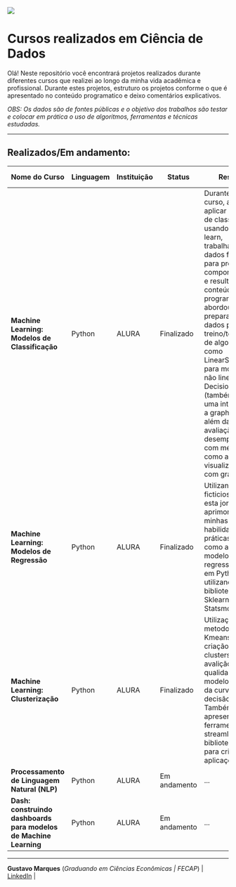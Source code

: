 ![](https://kondado.com.br/blog/wp-content/uploads/2023/02/xBLOG-Data-Science.png.pagespeed.ic.NI8kDY53AS.webp)

# Cursos realizados em Ciência de Dados

Olá! Neste repositório você encontrará projetos realizados durante diferentes cursos que realizei ao longo da minha vida acadêmica e profissional. Durante estes projetos, estruturo os projetos conforme o que é apresentado no conteúdo programatico e deixo comentários explicativos. 

*OBS: Os dados são de fontes públicas e o objetivo dos trabalhos são testar e colocar em prática o uso de algoritmos, ferramentas e técnicas estudadas.*

------------
## Realizados/Em andamento:

|    Nome do Curso    | Linguagem    | Instituição     | Status      | Resumo      |  Finalizado em: |
| ------------        | ------------ | ------------    | ----------- | ----------- | --------------  |
| **Machine Learning: Modelos de Classificação**  | Python | ALURA | Finalizado | Durante este curso, aprendi a aplicar modelos de classificação usando scikit-learn, trabalhando com dados ficticios para prever comportamentos e resultados. O conteúdo programatico abordou preparação de dados para treino/teste, uso de algoritmos como LinearSVC, SVC para modelos não lineares e Decision Tree (também houve uma introdução a graphviz), além da avaliação de desempenho com métricas como acurácia e visualizações com gráficos. | Jun/2025 |
| **Machine Learning: Modelos de Regressão**  | Python | ALURA | Finalizado | Utilizando dados ficticios, durante esta jornada aprimorei minhas habilidades práticas de como aplicar modelos de regressão (OSL) em Python, utilizando a biblioteca Sklearn e Statsmodels. | Jul/2025... |
| **Machine Learning: Clusterização**  | Python | ALURA | Finalizado | Utilização da metodologia Kmeans para a criação de clusters, além da avalição de qualidade do modelo através da curva de decisão. Também foi apresentado a ferramenta streamlib e a biblioteca joblib para criação de aplicações. | Jul/2025 |
| **Processamento de Linguagem Natural (NLP)**  | Python | ALURA | Em andamento | ... | .../2025 |
| **Dash: construindo dashboards para modelos de Machine Learning**  | Python | ALURA | Em andamento | ... | .../2025 |

------------

**Gustavo Marques** (*Graduando em Ciências Econômicas | FECAP*) | [LinkedIn](https://www.linkedin.com/in/gusmarx/) |
